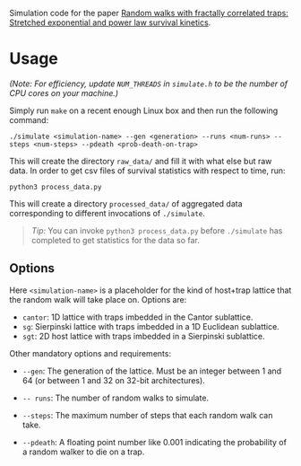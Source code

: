 Simulation code for the paper [Random walks with fractally correlated traps: Stretched exponential and power law survival kinetics](https://arxiv.org/pdf/1610.04801v1.pdf).

# Usage

*(Note: For efficiency, update `NUM_THREADS` in `simulate.h` to be the number of
CPU cores on your machine.)*

Simply run `make` on a recent enough Linux box and then run the following command:

```
./simulate <simulation-name> --gen <generation> --runs <num-runs> --steps <num-steps> --pdeath <prob-death-on-trap>
```

This will create the directory `raw_data/` and fill it with what else but raw
data. In order to get csv files of survival statistics with respect to time,
run:

```
python3 process_data.py
```

This will create a directory `processed_data/` of aggregated data corresponding
to different invocations of `./simulate`.

> *Tip:* You can invoke `python3 process_data.py` before `./simulate` has completed to get statistics for the data so far.

## Options

Here `<simulation-name>` is a placeholder for the kind of host+trap lattice that
the random walk will take place on. Options are:

- `cantor`: 1D lattice with traps imbedded in the Cantor sublattice.
- `sg`: Sierpinski lattice with traps imbedded in a 1D Euclidean sublattice.
- `sgt`: 2D host lattice with traps imbedded in a Sierpinski sublattice.

Other mandatory options and requirements:

- `--gen`: The generation of the lattice. Must be an integer between 1 and 64
    (or between 1 and 32 on 32-bit architectures).

- `-- runs`: The number of random walks to simulate.

- `--steps`: The maximum number of steps that each random walk can take.

- `--pdeath`: A floating point number like 0.001 indicating the probability of a
    random walker to die on a trap.
